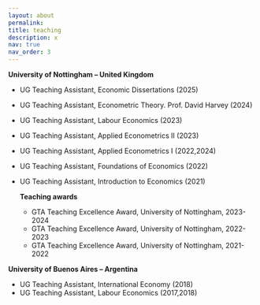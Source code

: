 ```yaml
---
layout: about
permalink: 
title: teaching
description: x
nav: true
nav_order: 3
---
```



**University of Nottingham – United Kingdom**
- UG Teaching Assistant, Economic Dissertations (2025)
- UG Teaching Assistant, Econometric Theory. Prof. David Harvey (2024)
- UG Teaching Assistant, Labour Economics (2023) 
- UG Teaching Assistant, Applied Econometrics II (2023)
- UG Teaching Assistant, Applied Econometrics I (2022,2024)
- UG Teaching Assistant, Foundations of Economics (2022)
- UG Teaching Assistant, Introduction to Economics (2021)

    **Teaching awards**
  - GTA Teaching Excellence Award, University of Nottingham, 2023-2024
  - GTA Teaching Excellence Award, University of Nottingham, 2022-2023
  - GTA Teaching Excellence Award, University of Nottingham, 2021-2022

**University of Buenos Aires – Argentina**
- UG Teaching Assistant, International Economy (2018)
- UG Teaching Assistant, Labour Economics (2017,2018)
